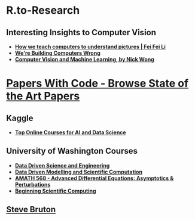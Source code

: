# R.to-Research

## Interesting Insights to Computer Vision
+ **[How we teach computers to understand pictures | Fei Fei Li](https://www.youtube.com/watch?v=40riCqvRoMs&t=922s)**
+ **[We're Building Computers Wrong](https://www.youtube.com/watch?v=GVsUOuSjvcg)**
+ **[Computer Vision and Machine Learning, by Nick Wong](https://www.youtube.com/watch?v=PMsY5PlDVQw)**


# [Papers With Code - Browse State of the Art Papers](https://paperswithcode.com/sota)
## Kaggle
+ [**Top Online Courses for AI and Data Science**](https://www.kaggle.com/general/69415)


## University of Washington Courses
+ [**Data Driven Science and Engineering**](http://databookuw.com/)
+ [**Data Driven Modelling and Scientific Computation**](https://faculty.washington.edu/kutz/KutzBook/KutzBook.html)
+ **[AMATH 568  - Advanced Differential Equations: Asymptotics & Perturbations](https://faculty.washington.edu/kutz/am568/am568.html)**
+ **[Beginning Scientific Computing](http://faculty.washington.edu/kutz/am301/am301.html)**


## [Steve Bruton](https://www.youtube.com/c/Eigensteve/playlists)
